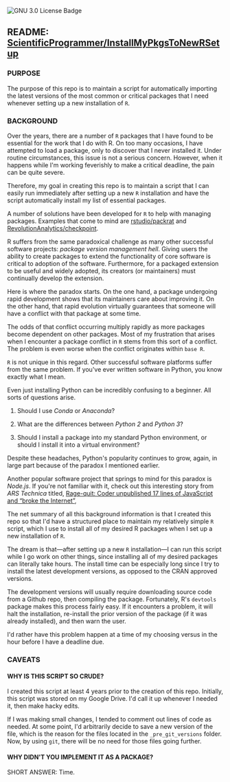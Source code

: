 ![GNU 3.0 License Badge](https://img.shields.io/github/license/ScientificProgrammer/InstallMyPkgsToNewRSetup)


## README: [ScientificProgrammer/InstallMyPkgsToNewRSetup](https://github.com/ScientificProgrammer/InstallMyPkgsToNewRSetup)

### PURPOSE

The purpose of this repo is to maintain a script for automatically importing the latest
versions of the most common or critical packages that I need whenever setting up a
new installation of `R`.

### BACKGROUND

Over the years, there are a number of `R` packages that I have found to be essential
for the work that I do with R. On too many occasions, I have attempted to load a package,
only to discover that I never installed it. Under routine circumstances, this issue
is not a serious concern. However, when it happens while I'm working feverishly
to make a critical deadline, the pain can be quite severe.

Therefore, my goal in creating this repo is to maintain a script that I can easily run
immediately after setting up a new `R` installation and have the script
automatically install my list of essential packages.

A number of solutions have been developed for `R` to help with managing packages. Examples
that come to mind are [rstudio/packrat](https://github.com/rstudio/packrat) and
[RevolutionAnalytics/checkpoint](https://github.com/RevolutionAnalytics/checkpoint).

R suffers from the same paradoxical challenge as many other successful
software projects: *package version management hell*. Giving users the ability
to create packages to extend the functionality of core software is critical
to adoption of the software. Furthermore, for a packaged extension to be useful
and widely adopted, its creators (or maintainers) must continually develop the
extension.

Here is where the paradox starts. On the one hand, a package undergoing rapid
development shows that its maintainers care about improving it. On the other hand,
that rapid evolution virtually guarantees that someone will have a conflict with
that package at some time.

The odds of that conflict occurring multiply rapidly as more packages become
dependent on other packages. Most of my frustration that arises when I
encounter a package conflict in `R` stems from this sort of a conflict. The
problem is even worse when the conflict originates within `base R`.

`R` is not unique in this regard. Other successful software platforms suffer from
the same problem. If you've ever written software in Python, you know
exactly what I mean.

Even just installing Python can be incredibly confusing to a beginner. All sorts
of questions arise.

1. Should I use *Conda* or *Anaconda*?

1. What are the differences between *Python 2* and *Python 3*?

1. Should I install a package into my standard Python environment, or
   should I install it into a virtual environment?
   
Despite these headaches, Python's popularity continues to grow, again, in large
part because of the paradox I mentioned earlier.

Another popular software project that springs to mind for this paradox
is *Node.js*. If you're not familiar with it, check out
this interesting story from *ARS Technica* titled,
[Rage-quit: Coder unpublished 17 lines of JavaScript and “broke the Internet”](https://arstechnica.com/information-technology/2016/03/rage-quit-coder-unpublished-17-lines-of-javascript-and-broke-the-internet/),


The net summary of all this background information is that I created this
repo so that I'd have a structured place to maintain my relatively simple
`R` script, which I use to install all of my desired R packages when I set
up a new installation of `R`.

The dream is that—after setting up a new `R` installation—I can run this
script while I go work on other things, since installing all of my
desired packages can literally take hours. The install time can be
especially long since I try to install the latest development versions,
as opposed to the CRAN approved versions.

The development versions will usually require downloading source code
from a Github repo, then compiling the package. Fortunately,
R's `devtools` package makes this process fairly easy. If it encounters
a problem, it will halt the installation, re-install the prior version
of the package (if it was already installed), and then warn the user.

I'd rather have this problem happen at a time of my choosing versus
in the hour before I have a deadline due.

### CAVEATS

#### WHY IS THIS SCRIPT SO CRUDE?
I created this script at least 4 years prior to the creation of this repo. Initially,
this script was stored on my Google Drive. I'd call it up whenever I needed it,
then make hacky edits.

If I was making small changes, I tended to comment out lines of code
as needed. At some point, I'd arbitrarily decide to save a new version
of the file, which is the reason for the files located in the `_pre_git_versions`
folder. Now, by using `git`, there will be no need for those files going further.


#### WHY DIDN'T YOU IMPLEMENT IT AS A PACKAGE?

SHORT ANSWER: Time.

